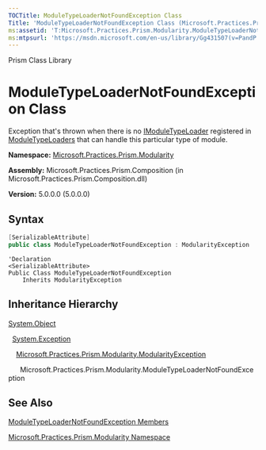 ```yaml
---
TOCTitle: ModuleTypeLoaderNotFoundException Class
Title: 'ModuleTypeLoaderNotFoundException Class (Microsoft.Practices.Prism.Modularity)'
ms:assetid: 'T:Microsoft.Practices.Prism.Modularity.ModuleTypeLoaderNotFoundException'
ms:mtpsurl: 'https://msdn.microsoft.com/en-us/library/Gg431507(v=PandP.50)'
---
```


Prism Class Library

# ModuleTypeLoaderNotFoundException Class

Exception that's thrown when there is no [IModuleTypeLoader](https://msdn.microsoft.com/en-us/library/microsoft.practices.prism.modularity.imoduletypeloader(v=pandp.50)) registered in [ModuleTypeLoaders](https://msdn.microsoft.com/en-us/library/microsoft.practices.prism.modularity.modulemanager.moduletypeloaders(v=pandp.50)) that can handle this particular type of module.

**Namespace:** [Microsoft.Practices.Prism.Modularity](https://msdn.microsoft.com/en-us/library/microsoft.practices.prism.modularity(v=pandp.50))

**Assembly:** Microsoft.Practices.Prism.Composition (in Microsoft.Practices.Prism.Composition.dll)

**Version:** 5.0.0.0 (5.0.0.0)

## Syntax

```C#
[SerializableAttribute]
public class ModuleTypeLoaderNotFoundException : ModularityException
```

```VB
'Declaration
<SerializableAttribute>
Public Class ModuleTypeLoaderNotFoundException
	Inherits ModularityException
```

## Inheritance Hierarchy

[System.Object](http://msdn.microsoft.com/en-us/library/e5kfa45b)

  [System.Exception](http://msdn.microsoft.com/en-us/library/c18k6c59)

    [Microsoft.Practices.Prism.Modularity.ModularityException](https://msdn.microsoft.com/en-us/library/microsoft.practices.prism.modularity.modularityexception(v=pandp.50))

      Microsoft.Practices.Prism.Modularity.ModuleTypeLoaderNotFoundException

## See Also

[ModuleTypeLoaderNotFoundException Members](https://msdn.microsoft.com/en-us/library/microsoft.practices.prism.modularity.moduletypeloadernotfoundexception_members(v=pandp.50))

[Microsoft.Practices.Prism.Modularity Namespace](https://msdn.microsoft.com/en-us/library/microsoft.practices.prism.modularity(v=pandp.50))

